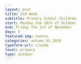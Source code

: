 ```yaml
---
layout: post
title: 2nd Week
subtitle: Primary School Children
start: Monday the 28th of October
end: Friday the 1st of November
days: 5
featured-img: tennis
categories: autumn_ht_2019
typeform-url: closed
level: primary
type: outdoor
---
```

